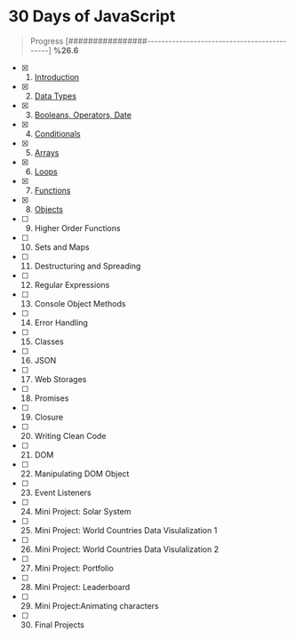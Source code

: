 # 30 Days of JavaScript

> Progress
> [################--------------------------------------------] **%26.6**

- [x] 1) [Introduction](https://github.com/ekurt/30DaysOfJavaScript/tree/main/day-1)
- [x] 2) [Data Types](https://github.com/ekurt/30DaysOfJavaScript/tree/main/day-2)
- [x] 3) [Booleans, Operators, Date](https://github.com/ekurt/30DaysOfJavaScript/tree/main/day-3)
- [x] 4) [Conditionals](https://github.com/ekurt/30DaysOfJavaScript/tree/main/day-4)
- [x] 5) [Arrays](https://github.com/ekurt/30DaysOfJavaScript/tree/main/day-5)
- [x] 6) [Loops](https://github.com/ekurt/30DaysOfJavaScript/tree/main/day-6)
- [x] 7) [Functions](https://github.com/ekurt/30DaysOfJavaScript/tree/main/day-7)
- [x] 8) [Objects](https://github.com/ekurt/30DaysOfJavaScript/tree/main/day-8)
- [ ] 9) Higher Order Functions
- [ ] 10) Sets and Maps
- [ ] 11) Destructuring and Spreading
- [ ] 12) Regular Expressions
- [ ] 13) Console Object Methods
- [ ] 14) Error Handling
- [ ] 15) Classes
- [ ] 16) JSON
- [ ] 17) Web Storages
- [ ] 18) Promises
- [ ] 19) Closure
- [ ] 20) Writing Clean Code
- [ ] 21) DOM
- [ ] 22) Manipulating DOM Object
- [ ] 23) Event Listeners
- [ ] 24) Mini Project: Solar System
- [ ] 25) Mini Project: World Countries Data Visulalization 1
- [ ] 26) Mini Project: World Countries Data Visulalization 2
- [ ] 27) Mini Project: Portfolio
- [ ] 28) Mini Project: Leaderboard
- [ ] 29) Mini Project:Animating characters
- [ ] 30) Final Projects
